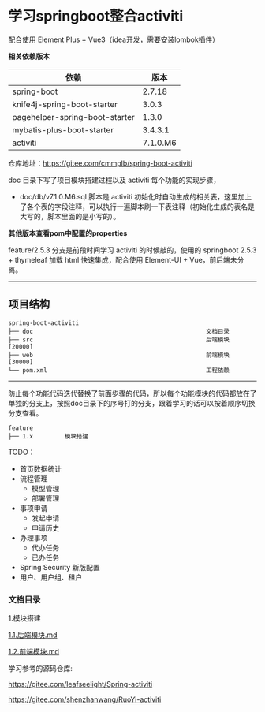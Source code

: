 # 学习springboot整合activiti

配合使用 Element Plus + Vue3（idea开发，需要安装lombok插件）

**相关依赖版本**

| 依赖                             | 版本       |
|--------------------------------|----------|
| spring-boot                    | 2.7.18   |
| knife4j-spring-boot-starter    | 3.0.3    |
| pagehelper-spring-boot-starter | 1.3.0    |
| mybatis-plus-boot-starter      | 3.4.3.1  |
| activiti                       | 7.1.0.M6 |

仓库地址：https://gitee.com/cmmplb/spring-boot-activiti

doc 目录下写了项目模块搭建过程以及 activiti 每个功能的实现步骤，

- doc/db/v7.1.0.M6.sql 脚本是 activiti 初始化时自动生成的相关表，这里加上了各个表的字段注释，可以执行一遍脚本刷一下表注释（初始化生成的表名是大写的，脚本里面的是小写的）。

**其他版本查看pom中配置的properties**

feature/2.5.3 分支是前段时间学习 activiti 的时候敲的，使用的 springboot 2.5.3 + thymeleaf 加载 html 快速集成，配合使用
Element-UI + Vue，前后端未分离。

---

## 项目结构

````
spring-boot-activiti
├── doc                                                 文档目录
├── src                                                 后端模块 [20000]
├── web                                                 前端模块 [30000]
└── pom.xml                                             工程依赖
````

---- 

防止每个功能代码迭代替换了前面步骤的代码，所以每个功能模块的代码都放在了单独的分支上，按照doc目录下的序号打的分支，跟着学习的话可以按着顺序切换分支查看。

````
feature
├── 1.x         模块搭建
````

TODO：

- 首页数据统计
- 流程管理
    - 模型管理
    - 部署管理
- 事项申请
    - 发起申请
    - 申请历史
- 办理事项
    - 代办任务
    - 已办任务
- Spring Security 新版配置
- 用户、用户组、租户

### 文档目录

1.模块搭建

[1.1.后端模块.md](doc%2F1.%E6%A8%A1%E5%9D%97%E6%90%AD%E5%BB%BA%2F1.1.%E5%90%8E%E7%AB%AF%E6%A8%A1%E5%9D%97.md)

[1.2.前端模块.md](doc%2F1.%E6%A8%A1%E5%9D%97%E6%90%AD%E5%BB%BA%2F1.2.%E5%89%8D%E7%AB%AF%E6%A8%A1%E5%9D%97.md)

学习参考的源码仓库:

https://gitee.com/leafseelight/Spring-activiti

https://gitee.com/shenzhanwang/RuoYi-activiti